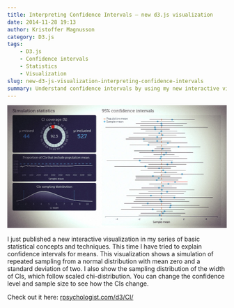 ```yaml
---
title: Interpreting Confidence Intervals – new d3.js visualization
date: 2014-11-28 19:13
author: Kristoffer Magnusson
category: D3.js
tags: 
    - D3.js
    - Confidence intervals
    - Statistics
    - Visualization
slug: new-d3-js-visualization-interpreting-confidence-intervals
summary: Understand confidence intervals by using my new interactive visualization.
---
```


![Understanding confidence intervals – visualization. By Kristoffer Magnusson](./img/d3js-CI.jpg)

I just published a new interactive visualization in my series of basic statistical concepts and techniques. This time I have tried to explain confidence intervals for means. This visualization shows a simulation of repeated sampling from a normal distribution with mean zero and a standard deviation of two. I also show the sampling distribution of the width of CIs, which follow scaled chi-distribution. You can change the confidence level and sample size to see how the CIs change.

Check out it here: [rpsychologist.com/d3/CI/](http://rpsychologist.com/d3/CI)




